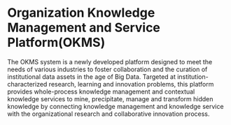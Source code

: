 
# Organization Knowledge Management and Service Platform(OKMS)

The OKMS system is a newly developed platform designed to meet the needs of various industries to foster collaboration and the curation of institutional data assets in the age of Big Data. Targeted at institution-characterized research, learning and innovation problems, this platform provides whole-process knowledge management and contextual knowledge services to mine, precipitate, manage and transform hidden knowledge by connecting knowledge management and knowledge service with the organizational research and collaborative innovation process.
